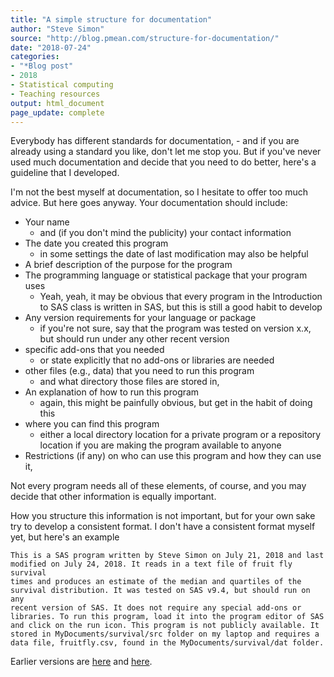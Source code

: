 ```yaml
---
title: "A simple structure for documentation"
author: "Steve Simon"
source: "http://blog.pmean.com/structure-for-documentation/"
date: "2018-07-24"
categories:
- "*Blog post"
- 2018
- Statistical computing
- Teaching resources
output: html_document
page_update: complete
---
```


Everybody has different standards for documentation, - and if you are already using a standard you like, don't let me stop you. But if you've never used much documentation and decide that you need to do better, here's a guideline that I developed.

<!---More--->

I'm not the best myself at documentation, so I hesitate to offer too much advice. But here goes anyway. Your documentation should include:

-   Your name
    -   and (if you don't mind the publicity) your contact information
-   The date you created this program
    -    in some settings the date of last modification may also be helpful
-   A brief description of the purpose for the program
-   The programming language or statistical package that your program
    uses
    -   Yeah, yeah, it may be obvious that every program in the Introduction to SAS class is written in SAS, but this is still a good habit to develop
-   Any version requirements for your language or package
    -   if you're not sure, say that the program was tested on version x.x, but should run under any other recent version
-   specific add-ons that you needed
    -   or state explicitly that no add-ons or libraries are needed
-   other files (e.g., data) that you need to run this program
    -   and what directory those files are stored in,
-   An explanation of how to run this program
    -   again, this might be painfully obvious, but get in the habit of doing this
-   where you can find this program
    -   either a local directory location for a private program or a repository location if you are making the program available to anyone
-   Restrictions (if any) on who can use this program and how they can use it,

Not every program needs all of these elements, of course, and you may decide that other information is equally important.

How you structure this information is not important, but for your own sake try to develop a consistent format. I don't have a consistent format myself yet, but here's an example

```
This is a SAS program written by Steve Simon on July 21, 2018 and last
modified on July 24, 2018. It reads in a text file of fruit fly survival
times and produces an estimate of the median and quartiles of the
survival distribution. It was tested on SAS v9.4, but should run on any
recent version of SAS. It does not require any special add-ons or
libraries. To run this program, load it into the program editor of SAS
and click on the run icon. This program is not publicly available. It
stored in MyDocuments/survival/src folder on my laptop and requires a
data file, fruitfly.csv, found in the MyDocuments/survival/dat folder.
```
Earlier versions are [here][sim1] and [here][sim2].
 
[sim1]: http://blog.pmean.com/structure-for-documentation/
[sim2]: http://new.pmean.com/structure-for-documentation/
